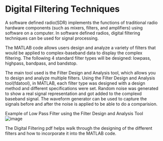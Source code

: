 # Digital Filtering Techniques
A software defined radio(SDR) implements the functions of traditional radio hardware components (such as mixers, filters, and amplifiers) using software on a computer. In software defined radios, digital filtering techniques can be used for signal processing.

The MATLAB code allows users design and analyze a variety of filters that would be applied to complex-baseband data to display the complex filtering. The following 4 standard filter types will be designed: lowpass, highpass, bandpass, and bandstop. 

The main tool used is the Filter Design and Analysis tool, which allows you to design and analyze multiple filters. Using the Filter Design and Analysis tool(fdatool), in MATLAB, each filter type was designed with a design method and different specifications were set. Random noise was generated to show a real signal representation and got added to the complexd baseband signal. The waveform generator can be used to capture the signals before and after the noise is applied to be able to do a comparision. 

Example of Low Pass Filter using the Filter Design and Analysis Tool
![image](https://github.com/awest0427/Digital-Filtering-Techniques/assets/167692889/476be309-c7df-4b2f-9fa4-50ce0424401e)

The Digital Filtering pdf helps walk through the designing of the different filters and how to incorporate it into the MATLAB code.



